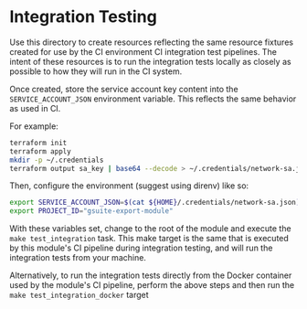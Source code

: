 # Integration Testing

Use this directory to create resources reflecting the same resource fixtures
created for use by the CI environment CI integration test pipelines.  The intent
of these resources is to run the integration tests locally as closely as
possible to how they will run in the CI system.

Once created, store the service account key content into the
`SERVICE_ACCOUNT_JSON` environment variable. This reflects the same behavior
as used in CI.

For example:

```bash
terraform init
terraform apply
mkdir -p ~/.credentials
terraform output sa_key | base64 --decode > ~/.credentials/network-sa.json
```

Then, configure the environment (suggest using direnv) like so:

```bash
export SERVICE_ACCOUNT_JSON=$(cat ${HOME}/.credentials/network-sa.json)
export PROJECT_ID="gsuite-export-module"
```

With these variables set, change to the root of the module and execute the
`make test_integration` task. This make target is the same that is executed
by this module's CI pipeline during integration testing, and will run the
integration tests from your machine.

Alternatively, to run the integration tests directly from the Docker
container used by the module's CI pipeline, perform the above steps and then
run the `make test_integration_docker` target
